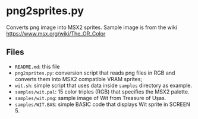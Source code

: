 png2sprites.py
==============

Converts png image into MSX2 sprites. Sample image is from the wiki https://www.msx.org/wiki/The_OR_Color

Files
-----

* `README.md`: this file
* `png2sprites.py`: conversion script that reads png files in RGB and converts them into MSX2 compatible VRAM sprites;
* `wit.sh`: simple script that uses data inside `samples` directory as example.
* `samples/wit.pal`: 15 color triples (RGB) that specifies the MSX2 palette.
* `samples/wit.png`: sample image of Wit from Treasure of Uşas.
* `samples/WIT.BAS`: simple BASIC code that displays Wit sprite in SCREEN 5.
